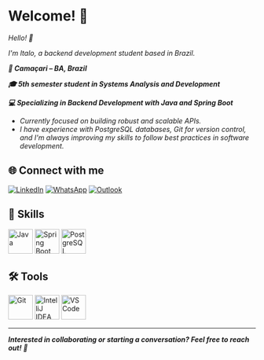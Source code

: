 # Welcome! 🚀

 _Hello! 👋_
 
_I'm Italo, a backend development student based in Brazil._

**_📍 Camaçari – BA, Brazil_**
 
**_🎓 5th semester student in Systems Analysis and Development_**
 
**_💻 Specializing in Backend Development with Java and Spring Boot_**



* _Currently focused on building robust and scalable APIs._  
* _I have experience with PostgreSQL databases, Git for version control, and I'm always improving my skills to follow best practices in software development._

## 🌐 Connect with me

[![LinkedIn](https://img.shields.io/badge/LinkedIn-0077B5?style=for-the-badge&logo=linkedin&logoColor=white)](https://www.linkedin.com/in/italocosta-dev/)  [![WhatsApp](https://img.shields.io/badge/WhatsApp-25D366?style=for-the-badge&logo=whatsapp&logoColor=white)](https://wa.me/5571991340497)   [![Outlook](https://img.shields.io/badge/Outlook-0078D4?style=for-the-badge&logo=microsoft-outlook&logoColor=white)](mailto:italo.costa13@hotmail.com)

## 🚀 Skills
<img src="https://cdn.jsdelivr.net/gh/devicons/devicon/icons/java/java-original.svg" alt="Java" width="50" height="50"/>    <img src="https://cdn.jsdelivr.net/gh/devicons/devicon/icons/spring/spring-original.svg" alt="Spring Boot" width="50" height="50"/>    <img src="https://cdn.jsdelivr.net/gh/devicons/devicon/icons/postgresql/postgresql-original.svg" alt="PostgreSQL" width="50" height="50"/>

## 🛠 Tools
<img src="https://cdn.jsdelivr.net/gh/devicons/devicon/icons/git/git-original.svg" alt="Git" width="50" height="50"/>   <img src="https://cdn.jsdelivr.net/gh/devicons/devicon/icons/intellij/intellij-original.svg" alt="IntelliJ IDEA" width="50" height="50"/>   <img src="https://cdn.jsdelivr.net/gh/devicons/devicon/icons/vscode/vscode-original.svg" alt="VS Code" width="50" height="50"/>

---

**_Interested in collaborating or starting a conversation? Feel free to reach out! 🚀_**
